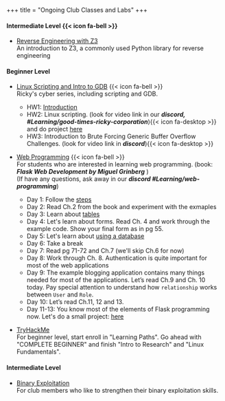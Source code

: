 +++
title = "Ongoing Club Classes and Labs"
+++
#### Intermediate Level {{< icon fa-bell >}}  
* [Reverse Engineering with Z3](https://www.fweefwop.club/activities/reverse_engineering_with_z3.pdf)  
An introduction to Z3, a commonly used Python library for reverse engineering


#### Beginner Level ####

* [Linux Scripting and Intro to GDB](https://www.fweefwop.club/activities/)  {{< icon fa-bell >}}   
Ricky's cyber series, including scripting and GDB.   
    * HW1: [Introduction](https://github.com/IBN-5100/somestuff/blob/main/hw0.md)   
    * HW2: Linux scripting. (look for video link in our ***discord, #Learning/good-times-ricky-corporation***){{< icon fa-desktop >}} and do project [here](https://github.com/IBN-5100/somestuff/blob/main/scriptProj.md)         
    * HW3: Introduction to Brute Forcing Generic Buffer Overflow Challenges. (look for video link in ***discord***){{< icon fa-desktop >}}     

* [Web Programming](https://www.fweefwop.club/activities/) {{< icon fa-bell >}}      
For students who are interested in learning web programming. (book: ***Flask Web Development by Miguel Grinberg*** )    
(If have any questions, ask away in our ***discord #Learning/web-programming***)     
    * Day 1: Follow the [steps](https://github.com/fweefwop/WebProgramming/blob/main/Day01.md)    
    * Day 2: Read Ch.2 from the book and experiment with the exmaples      
    * Day 3: Learn about [tables](https://github.com/fweefwop/WebProgramming/blob/main/Day03.md)
    * Day 4: Let's learn about forms. Read Ch. 4 and work through the example code. Show your final form as in pg 55.
    * Day 5: Let's learn about [using a database](https://github.com/fweefwop/WebProgramming/blob/main/Day04and05.md)   
    * Day 6: Take a break 
    * Day 7: Read pg 71-72 and Ch.7 (we'll skip Ch.6 for now)    
    * Day 8: Work through Ch. 8. Authentication is quite important for most of the web applications      
    * Day 9: The example blogging application contains many things needed for most of the applications. Let’s read Ch.9 and Ch. 10 today. Pay special attention to understand how `relationship` works between `User` and `Role`.     
    * Day 10: Let’s read Ch.11, 12 and 13.   
    * Day 11-13: You know most of the elements of Flask programming now. Let's do a small project: [here](https://docs.google.com/document/d/1zAN0siz1dWvZrViEjNKYjVXRIMTlvdQMTCyCQTpLhPs/edit#heading=h.bs1wnajrv1t) 



* [TryHackMe](https://www.fweefwop.club/activities/)   
For beginner level, start enroll in "Learning Paths". Go ahead with "COMPLETE BEGINNER" and finish "Intro to Research" and "Linux Fundamentals".     


#### Intermediate Level ####
* [Binary Exploitation](https://www.handsonsecurity.net/resources.html)     
For club members who like to strengthen their binary exploitation skills. 


